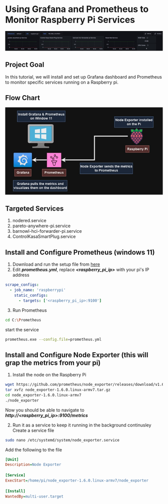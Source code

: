 # Using Grafana and Prometheus to Monitor Raspberry Pi Services

![alt text](https://github.com/withabubaker/Using-Grafana-and-Prometheus-to-Monitor-Raspberry-Pi-Services/blob/main/img/GrafanaDash.jpg)


## Project Goal
In this tutorial, we will install and set up Grafana dashboard and Prometheus to monitor specific services running on a Raspberry pi.

## Flow Chart
![alt text](https://github.com/withabubaker/Using-Grafana-and-Prometheus-to-Monitor-Raspberry-Pi-Services/blob/main/img/GrafanaFlowChart.jpg)

## Targeted Services
1. nodered.service
3. pareto-anywhere-pi.service
4. barnowl-hci-forwarder-pi.service
5. ControlKasaSmartPlug.service

## Install and Configure Prometheus (windows 11)

1. Download and run the setup file from [here](https://prometheus.io/download/)
2. Edit ***prometheus.yml***, replace ***<raspberry_pi_ip>*** with your pi's IP address
```yaml
scrape_configs:
  - job_name: 'raspberrypi'
    static_configs:
      - targets: ['<raspberry_pi_ip>:9100']
```

3. Run Prometheus
```bash
cd C:\Prometheus
```
start the service
```bash
prometheus.exe --config.file=prometheus.yml
```

## Install and Configure Node Exporter (this will grap the metrics from your pi)

1. Install the node on the Raspberry Pi
```bash
wget https://github.com/prometheus/node_exporter/releases/download/v1.6.0/node_exporter-1.6.0.linux-armv7.tar.gz
tar xvfz node_exporter-1.6.0.linux-armv7.tar.gz
cd node_exporter-1.6.0.linux-armv7
./node_exporter
```
Now you should be able to navigate to ***http://<raspberry_pi_ip>:9100/metrics***

2. Run it as a service to keep it running in the background continusley
Create a service file
```bash
sudo nano /etc/systemd/system/node_exporter.service
```
Add the following to the file
```ini
[Unit]
Description=Node Exporter

[Service]
ExecStart=/home/pi/node_exporter-1.6.0.linux-armv7/node_exporter

[Install]
WantedBy=multi-user.target
```


